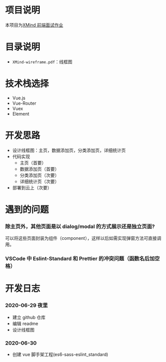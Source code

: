 # 项目说明

本项目为[XMind 前端面试作业](https://github.com/xmindltd/hiring/blob/master/frontend-1/README.md)

# 目录说明

- `XMind-wireframe.pdf`：线框图

# 技术栈选择

- Vue.js
- Vue-Router
- Vuex
- Element

# 开发思路

- 设计线框图：主页，数据添加页，分类添加页，详细统计页
- 代码实现
  - 主页（首要）
  - 数据添加页（首要）
  - 分类添加页（次要）
  - 详细统计页（次要）
- 部署到云上（次要）

# 遇到的问题

### 除主页外，其他页面是以 dialog/modal 的方式展示还是独立页面?

可以将这些页面封装为组件（component），这样以后如需实现弹窗方法可直接调用。

### VSCode 中 Eslint-Standard 和 Prettier 的冲突问题（函数名后加空格）

# 开发日志

### 2020-06-29 夜里

- 建立 github 仓库
- 编辑 readme
- 设计线框图

### 2020-06-30

- 创建 vue 脚手架工程(es6-sass-eslint_standard)
